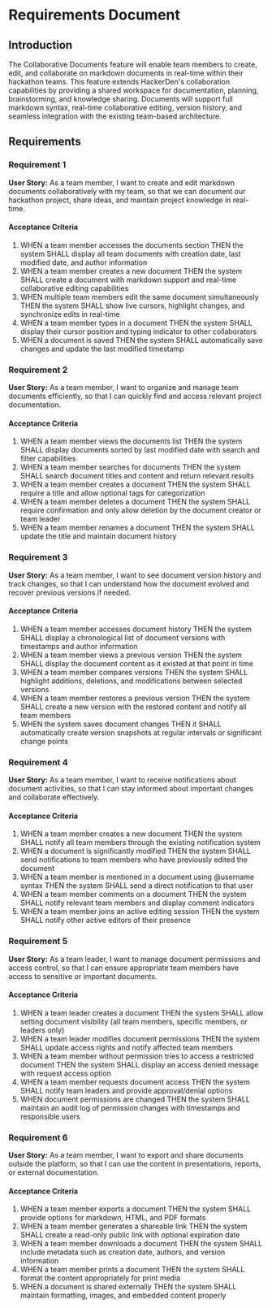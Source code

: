 # Requirements Document

## Introduction

The Collaborative Documents feature will enable team members to create, edit, and collaborate on markdown documents in real-time within their hackathon teams. This feature extends HackerDen's collaboration capabilities by providing a shared workspace for documentation, planning, brainstorming, and knowledge sharing. Documents will support full markdown syntax, real-time collaborative editing, version history, and seamless integration with the existing team-based architecture.

## Requirements

### Requirement 1

**User Story:** As a team member, I want to create and edit markdown documents collaboratively with my team, so that we can document our hackathon project, share ideas, and maintain project knowledge in real-time.

#### Acceptance Criteria

1. WHEN a team member accesses the documents section THEN the system SHALL display all team documents with creation date, last modified date, and author information
2. WHEN a team member creates a new document THEN the system SHALL create a document with markdown support and real-time collaborative editing capabilities
3. WHEN multiple team members edit the same document simultaneously THEN the system SHALL show live cursors, highlight changes, and synchronize edits in real-time
4. WHEN a team member types in a document THEN the system SHALL display their cursor position and typing indicator to other collaborators
5. WHEN a document is saved THEN the system SHALL automatically save changes and update the last modified timestamp

### Requirement 2

**User Story:** As a team member, I want to organize and manage team documents efficiently, so that I can quickly find and access relevant project documentation.

#### Acceptance Criteria

1. WHEN a team member views the documents list THEN the system SHALL display documents sorted by last modified date with search and filter capabilities
2. WHEN a team member searches for documents THEN the system SHALL search document titles and content and return relevant results
3. WHEN a team member creates a document THEN the system SHALL require a title and allow optional tags for categorization
4. WHEN a team member deletes a document THEN the system SHALL require confirmation and only allow deletion by the document creator or team leader
5. WHEN a team member renames a document THEN the system SHALL update the title and maintain document history

### Requirement 3

**User Story:** As a team member, I want to see document version history and track changes, so that I can understand how the document evolved and recover previous versions if needed.

#### Acceptance Criteria

1. WHEN a team member accesses document history THEN the system SHALL display a chronological list of document versions with timestamps and author information
2. WHEN a team member views a previous version THEN the system SHALL display the document content as it existed at that point in time
3. WHEN a team member compares versions THEN the system SHALL highlight additions, deletions, and modifications between selected versions
4. WHEN a team member restores a previous version THEN the system SHALL create a new version with the restored content and notify all team members
5. WHEN the system saves document changes THEN it SHALL automatically create version snapshots at regular intervals or significant change points

### Requirement 4

**User Story:** As a team member, I want to receive notifications about document activities, so that I can stay informed about important changes and collaborate effectively.

#### Acceptance Criteria

1. WHEN a team member creates a new document THEN the system SHALL notify all team members through the existing notification system
2. WHEN a document is significantly modified THEN the system SHALL send notifications to team members who have previously edited the document
3. WHEN a team member is mentioned in a document using @username syntax THEN the system SHALL send a direct notification to that user
4. WHEN a team member comments on a document THEN the system SHALL notify relevant team members and display comment indicators
5. WHEN a team member joins an active editing session THEN the system SHALL notify other active editors of their presence

### Requirement 5

**User Story:** As a team leader, I want to manage document permissions and access control, so that I can ensure appropriate team members have access to sensitive or important documents.

#### Acceptance Criteria

1. WHEN a team leader creates a document THEN the system SHALL allow setting document visibility (all team members, specific members, or leaders only)
2. WHEN a team leader modifies document permissions THEN the system SHALL update access rights and notify affected team members
3. WHEN a team member without permission tries to access a restricted document THEN the system SHALL display an access denied message with request access option
4. WHEN a team member requests document access THEN the system SHALL notify team leaders and provide approval/denial options
5. WHEN document permissions are changed THEN the system SHALL maintain an audit log of permission changes with timestamps and responsible users

### Requirement 6

**User Story:** As a team member, I want to export and share documents outside the platform, so that I can use the content in presentations, reports, or external documentation.

#### Acceptance Criteria

1. WHEN a team member exports a document THEN the system SHALL provide options for markdown, HTML, and PDF formats
2. WHEN a team member generates a shareable link THEN the system SHALL create a read-only public link with optional expiration date
3. WHEN a team member downloads a document THEN the system SHALL include metadata such as creation date, authors, and version information
4. WHEN a team member prints a document THEN the system SHALL format the content appropriately for print media
5. WHEN a document is shared externally THEN the system SHALL maintain formatting, images, and embedded content properly